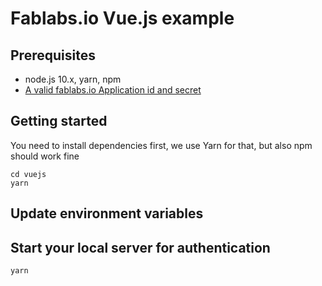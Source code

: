 # Fablabs.io Vue.js example

## Prerequisites

- node.js 10.x, yarn, npm
- [A valid fablabs.io Application id and secret](../README.md#getting-started)

## Getting started

You need to install dependencies first, we use Yarn for that, but also npm should work fine

```
cd vuejs
yarn 
```

## Update environment variables



## Start your local server for authentication

```
yarn 


